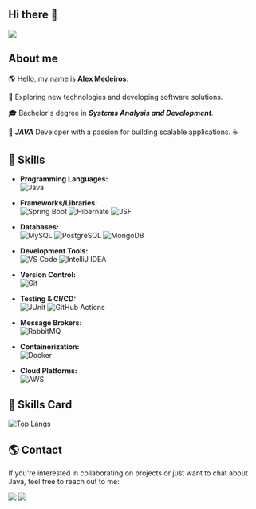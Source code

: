 ## Hi there 👋
<img src="https://img.shields.io/static/v1?label=Overview&message=alexmeddeiros&color=f8efd4&style=for-the-badge&logo=GitHub">

## About me

🌎   Hello, my name is **Alex Medeiros**.

🤔   Exploring new technologies and developing software solutions.

🎓   Bachelor's degree in ***Systems Analysis and Development***.

🌱   ***JAVA*** Developer with a passion for building scalable applications. ☕

## 🎯 Skills

- **Programming Languages:**  
  ![Java](https://img.shields.io/badge/-Java-007396?style=flat-square&logo=java&logoColor=white)

- **Frameworks/Libraries:**  
  ![Spring Boot](https://img.shields.io/badge/-Spring_Boot-6DB33F?style=flat-square&logo=spring-boot&logoColor=white)
  ![Hibernate](https://img.shields.io/badge/-Hibernate-59666C?style=flat-square&logo=hibernate&logoColor=white)
  ![JSF](https://img.shields.io/badge/-JSF-333333?style=flat-square&logo=java-server-faces&logoColor=white)

- **Databases:**  
  ![MySQL](https://img.shields.io/badge/-MySQL-4479A1?style=flat-square&logo=mysql&logoColor=white)
  ![PostgreSQL](https://img.shields.io/badge/-PostgreSQL-336791?style=flat-square&logo=postgresql&logoColor=white)
  ![MongoDB](https://img.shields.io/badge/-MongoDB-47A248?style=flat-square&logo=mongodb&logoColor=white)

- **Development Tools:**  
  ![VS Code](https://img.shields.io/badge/-VS_Code-007ACC?style=flat-square&logo=visual-studio-code&logoColor=white)
  ![IntelliJ IDEA](https://img.shields.io/badge/-IntelliJ_IDEA-000000?style=flat-square&logo=intellij-idea&logoColor=white)

- **Version Control:**  
  ![Git](https://img.shields.io/badge/-Git-F05032?style=flat-square&logo=git&logoColor=white)

- **Testing & CI/CD:**  
  ![JUnit](https://img.shields.io/badge/-JUnit-25A162?style=flat-square&logo=junit&logoColor=white)
  ![GitHub Actions](https://img.shields.io/badge/-GitHub_Actions-2088FF?style=flat-square&logo=githubactions&logoColor=white)

- **Message Brokers:**  
  ![RabbitMQ](https://img.shields.io/badge/-RabbitMQ-FF6600?style=flat-square&logo=rabbitmq&logoColor=white)

- **Containerization:**  
  ![Docker](https://img.shields.io/badge/-Docker-2496ED?style=flat-square&logo=docker&logoColor=white)

- **Cloud Platforms:**  
  ![AWS](https://img.shields.io/badge/-AWS-232F3E?style=flat-square&logo=amazon-aws&logoColor=white)


## 🚀 Skills Card
[![Top Langs](https://github-readme-stats.vercel.app/api/top-langs/?username=alexmeddeiros&layout=compact&theme=radical&hide=html)](https://github.com/anuraghazra/github-readme-stats)

## 🌎 Contact

If you're interested in collaborating on projects or just want to chat about Java, feel free to reach out to me:

<a href="mailto:alexmeddeiros@gmail.com"><img src="https://img.shields.io/badge/Gmail-D14836?style=for-the-badge&logo=gmail&logoColor=white"/></a>  <a href="https://www.linkedin.com/in/alexmeddeiros/" target="_blank"><img src="https://img.shields.io/badge/LinkedIn-0077B5?style=for-the-badge&logo=linkedin&logoColor=white" /></a>
